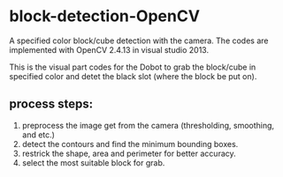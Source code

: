 # block-detection-OpenCV
A specified color block/cube detection with the camera. The codes are implemented with OpenCV 2.4.13 in visual studio 2013.

This is the visual part codes for the Dobot to grab the block/cube in specified color and detet the black slot (where the block be put on).

## process steps:
1. preprocess the image get from the camera (thresholding, smoothing, and etc.)
2. detect the contours and find the minimum bounding boxes.
3. restrick the shape, area and perimeter for better accuracy.
4. select the most suitable block for grab.
